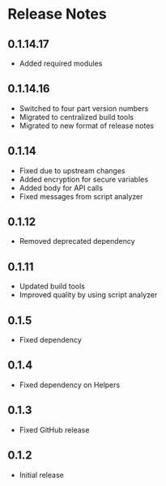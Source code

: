 # Release Notes

## 0.1.14.17

- Added required modules

## 0.1.14.16

- Switched to four part version numbers
- Migrated to centralized build tools
- Migrated to new format of release notes

## 0.1.14

- Fixed due to upstream changes
- Added encryption for secure variables
- Added body for API calls
- Fixed messages from script analyzer

## 0.1.12

- Removed deprecated dependency

## 0.1.11

- Updated build tools
- Improved quality by using script analyzer

## 0.1.5

- Fixed dependency

## 0.1.4

- Fixed dependency on Helpers

## 0.1.3

- Fixed GitHub release

## 0.1.2

- Initial release